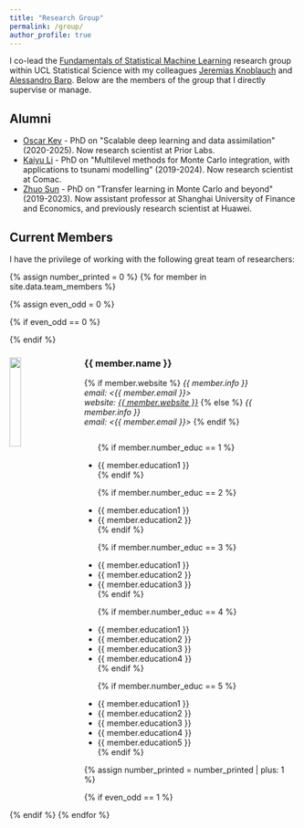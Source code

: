 ```yaml
---
title: "Research Group"
permalink: /group/
author_profile: true
---
```


I co-lead the [Fundamentals of Statistical Machine Learning](https://fsml-ucl.github.io) research group within UCL Statistical Science with my colleagues [Jeremias Knoblauch](https://jeremiasknoblauch.github.io) and [Alessandro Barp](https://alebarp.github.io). Below are the members of the group that I directly supervise or manage.

## Alumni

  * [Oscar Key](https://oscarkey.github.io) - PhD on "Scalable deep learning and data assimilation" (2020-2025). Now research scientist at Prior Labs.
  * [Kaiyu Li](https://ceciliakaiyu.github.io) - PhD on "Multilevel methods for Monte Carlo integration, with applications to tsunami modelling" (2019-2024). Now research scientist at Comac.
  * [Zhuo Sun](https://jz-fun.github.io) - PhD on "Transfer learning in Monte Carlo and beyond" (2019-2023). Now assistant professor at Shanghai University of Finance and Economics, and previously research scientist at Huawei.

## Current Members

I have the privilege of working with the following great team of researchers:

<div id="team" class="col-sm-12">

{% assign number_printed = 0 %}
{% for member in site.data.team_members %}

{% assign even_odd = 0 %}

{% if even_odd == 0 %}
<div class="row">
{% endif %}

<div class="col-sm-6 clearfix">
  <img src="{{ site.url }}{{ site.baseurl }}/images/teampic/{{ member.photo }}" class="img-responsive rounded" width="20%" style="float: left; margin-right: 30px" />
  <h3>{{ member.name }}</h3>
  {% if member.website  %}
  <i>{{ member.info }}<br>email: <{{ member.email }}><br>website: <a href="{{ member.website }}">{{ member.website }}</a></i>
  <i></i>
  {% else %}
  <i>{{ member.info }}<br>email: <{{ member.email }}></i>
  {% endif %}
  
  <ul style="overflow: hidden">

  {% if member.number_educ == 1 %}
  <li> {{ member.education1 }} </li>
  {% endif %}

  {% if member.number_educ == 2 %}
  <li> {{ member.education1 }} </li>
  <li> {{ member.education2 }} </li>
  {% endif %}

  {% if member.number_educ == 3 %}
  <li> {{ member.education1 }} </li>
  <li> {{ member.education2 }} </li>
  <li> {{ member.education3 }} </li>
  {% endif %}

  {% if member.number_educ == 4 %}
  <li> {{ member.education1 }} </li>
  <li> {{ member.education2 }} </li>
  <li> {{ member.education3 }} </li>
  <li> {{ member.education4 }} </li>
  {% endif %}

  {% if member.number_educ == 5 %}
  <li> {{ member.education1 }} </li>
  <li> {{ member.education2 }} </li>
  <li> {{ member.education3 }} </li>
  <li> {{ member.education4 }} </li>
  <li> {{ member.education5 }} </li>
  {% endif %}

  </ul>
</div>

{% assign number_printed = number_printed | plus: 1 %}

{% if even_odd == 1 %}
</div>
{% endif %}
{% endfor %}
</div>

</div>
